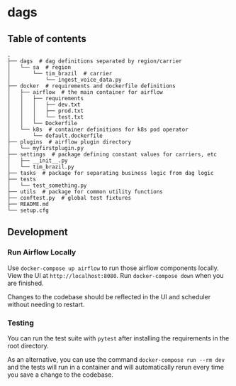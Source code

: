 # dags

## Table of contents

``` shell
.
├── dags  # dag definitions separated by region/carrier
│   └── sa  # region
│       └── tim_brazil  # carrier
│           └── ingest_voice_data.py
├── docker  # requirements and dockerfile definitions
│   ├── airflow  # the main container for airflow
│   │   ├── requirements
│   │   │   ├── dev.txt
│   │   │   ├── prod.txt
│   │   │   └── test.txt
│   │   └── Dockerfile
│   └── k8s  # container definitions for k8s pod operator
│       └── default.dockerfile
├── plugins  # airflow plugin directory
│   └── myfirstplugin.py
├── settings  # package defining constant values for carriers, etc
│   ├── __init__.py
│   └── tim_brazil.py
├── tasks  # package for separating business logic from dag logic
├── tests
│   └── test_something.py
├── utils  # package for common utility functions
├── conftest.py  # global test fixtures
├── README.md
└── setup.cfg
```

## Development

### Run Airflow Locally

Use `docker-compose up airflow` to run those airflow components locally. View the UI at `http://localhost:8080`. Run `docker-compose down` when you are finished.

Changes to the codebase should be reflected in the UI and scheduler without needing to restart.

### Testing

You can run the test suite with `pytest` after installing the requirements in the root directory.

As an alternative, you can use the command `docker-compose run --rm dev` and the tests will run in a container and will automatically rerun every time you save a change to the codebase.
